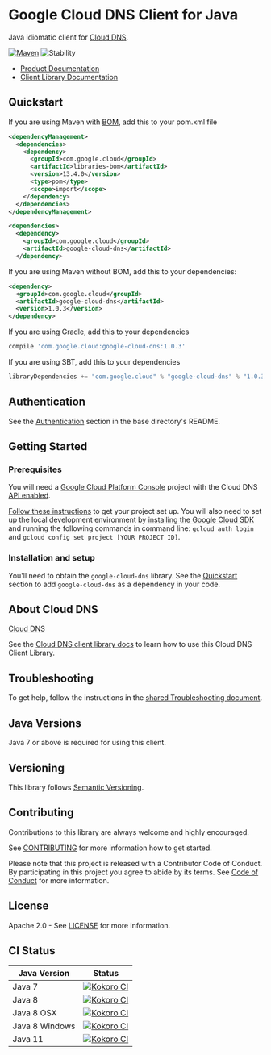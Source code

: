 # Google Cloud DNS Client for Java

Java idiomatic client for [Cloud DNS][product-docs].

[![Maven][maven-version-image]][maven-version-link]
![Stability][stability-image]

- [Product Documentation][product-docs]
- [Client Library Documentation][javadocs]

## Quickstart

If you are using Maven with [BOM][libraries-bom], add this to your pom.xml file
```xml
<dependencyManagement>
  <dependencies>
    <dependency>
      <groupId>com.google.cloud</groupId>
      <artifactId>libraries-bom</artifactId>
      <version>13.4.0</version>
      <type>pom</type>
      <scope>import</scope>
    </dependency>
  </dependencies>
</dependencyManagement>

<dependencies>
  <dependency>
    <groupId>com.google.cloud</groupId>
    <artifactId>google-cloud-dns</artifactId>
  </dependency>

```

If you are using Maven without BOM, add this to your dependencies:

```xml
<dependency>
  <groupId>com.google.cloud</groupId>
  <artifactId>google-cloud-dns</artifactId>
  <version>1.0.3</version>
</dependency>

```

If you are using Gradle, add this to your dependencies
```Groovy
compile 'com.google.cloud:google-cloud-dns:1.0.3'
```
If you are using SBT, add this to your dependencies
```Scala
libraryDependencies += "com.google.cloud" % "google-cloud-dns" % "1.0.3"
```

## Authentication

See the [Authentication][authentication] section in the base directory's README.

## Getting Started

### Prerequisites

You will need a [Google Cloud Platform Console][developer-console] project with the Cloud DNS [API enabled][enable-api].

[Follow these instructions][create-project] to get your project set up. You will also need to set up the local development environment by
[installing the Google Cloud SDK][cloud-sdk] and running the following commands in command line:
`gcloud auth login` and `gcloud config set project [YOUR PROJECT ID]`.

### Installation and setup

You'll need to obtain the `google-cloud-dns` library.  See the [Quickstart](#quickstart) section
to add `google-cloud-dns` as a dependency in your code.

## About Cloud DNS


[Cloud DNS][product-docs] 

See the [Cloud DNS client library docs][javadocs] to learn how to
use this Cloud DNS Client Library.






## Troubleshooting

To get help, follow the instructions in the [shared Troubleshooting document][troubleshooting].

## Java Versions

Java 7 or above is required for using this client.

## Versioning


This library follows [Semantic Versioning](http://semver.org/).


## Contributing


Contributions to this library are always welcome and highly encouraged.

See [CONTRIBUTING][contributing] for more information how to get started.

Please note that this project is released with a Contributor Code of Conduct. By participating in
this project you agree to abide by its terms. See [Code of Conduct][code-of-conduct] for more
information.

## License

Apache 2.0 - See [LICENSE][license] for more information.

## CI Status

Java Version | Status
------------ | ------
Java 7 | [![Kokoro CI][kokoro-badge-image-1]][kokoro-badge-link-1]
Java 8 | [![Kokoro CI][kokoro-badge-image-2]][kokoro-badge-link-2]
Java 8 OSX | [![Kokoro CI][kokoro-badge-image-3]][kokoro-badge-link-3]
Java 8 Windows | [![Kokoro CI][kokoro-badge-image-4]][kokoro-badge-link-4]
Java 11 | [![Kokoro CI][kokoro-badge-image-5]][kokoro-badge-link-5]

[product-docs]: https://cloud.google.com/dns
[javadocs]: https://googleapis.dev/java/google-cloud-clients/latest/index.html?com/google/cloud/dns/package-summary.html
[kokoro-badge-image-1]: http://storage.googleapis.com/cloud-devrel-public/java/badges/java-dns/java7.svg
[kokoro-badge-link-1]: http://storage.googleapis.com/cloud-devrel-public/java/badges/java-dns/java7.html
[kokoro-badge-image-2]: http://storage.googleapis.com/cloud-devrel-public/java/badges/java-dns/java8.svg
[kokoro-badge-link-2]: http://storage.googleapis.com/cloud-devrel-public/java/badges/java-dns/java8.html
[kokoro-badge-image-3]: http://storage.googleapis.com/cloud-devrel-public/java/badges/java-dns/java8-osx.svg
[kokoro-badge-link-3]: http://storage.googleapis.com/cloud-devrel-public/java/badges/java-dns/java8-osx.html
[kokoro-badge-image-4]: http://storage.googleapis.com/cloud-devrel-public/java/badges/java-dns/java8-win.svg
[kokoro-badge-link-4]: http://storage.googleapis.com/cloud-devrel-public/java/badges/java-dns/java8-win.html
[kokoro-badge-image-5]: http://storage.googleapis.com/cloud-devrel-public/java/badges/java-dns/java11.svg
[kokoro-badge-link-5]: http://storage.googleapis.com/cloud-devrel-public/java/badges/java-dns/java11.html
[stability-image]: https://img.shields.io/badge/stability-ga-green
[maven-version-image]: https://img.shields.io/maven-central/v/com.google.cloud/google-cloud-dns.svg
[maven-version-link]: https://search.maven.org/search?q=g:com.google.cloud%20AND%20a:google-cloud-dns&core=gav
[authentication]: https://github.com/googleapis/google-cloud-java#authentication
[developer-console]: https://console.developers.google.com/
[create-project]: https://cloud.google.com/resource-manager/docs/creating-managing-projects
[cloud-sdk]: https://cloud.google.com/sdk/
[troubleshooting]: https://github.com/googleapis/google-cloud-common/blob/master/troubleshooting/readme.md#troubleshooting
[contributing]: https://github.com/googleapis/java-dns/blob/master/CONTRIBUTING.md
[code-of-conduct]: https://github.com/googleapis/java-dns/blob/master/CODE_OF_CONDUCT.md#contributor-code-of-conduct
[license]: https://github.com/googleapis/java-dns/blob/master/LICENSE

[enable-api]: https://console.cloud.google.com/flows/enableapi?apiid=dns.googleapis.com
[libraries-bom]: https://github.com/GoogleCloudPlatform/cloud-opensource-java/wiki/The-Google-Cloud-Platform-Libraries-BOM
[shell_img]: https://gstatic.com/cloudssh/images/open-btn.png
